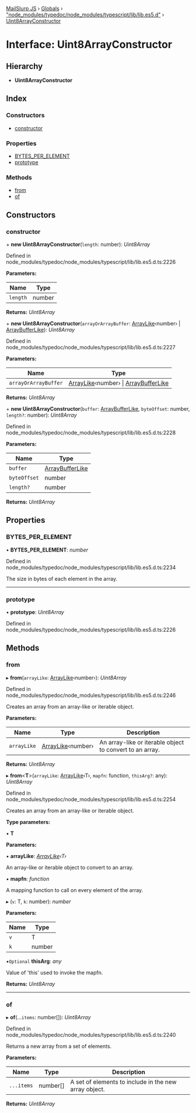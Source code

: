 [MailSlurp JS](../README.md) › [Globals](../globals.md) › ["node_modules/typedoc/node_modules/typescript/lib/lib.es5.d"](../modules/_node_modules_typedoc_node_modules_typescript_lib_lib_es5_d_.md) › [Uint8ArrayConstructor](_node_modules_typedoc_node_modules_typescript_lib_lib_es5_d_.uint8arrayconstructor.md)

# Interface: Uint8ArrayConstructor

## Hierarchy

* **Uint8ArrayConstructor**

## Index

### Constructors

* [constructor](_node_modules_typedoc_node_modules_typescript_lib_lib_es5_d_.uint8arrayconstructor.md#constructor)

### Properties

* [BYTES_PER_ELEMENT](_node_modules_typedoc_node_modules_typescript_lib_lib_es5_d_.uint8arrayconstructor.md#bytes_per_element)
* [prototype](_node_modules_typedoc_node_modules_typescript_lib_lib_es5_d_.uint8arrayconstructor.md#prototype)

### Methods

* [from](_node_modules_typedoc_node_modules_typescript_lib_lib_es5_d_.uint8arrayconstructor.md#from)
* [of](_node_modules_typedoc_node_modules_typescript_lib_lib_es5_d_.uint8arrayconstructor.md#of)

## Constructors

###  constructor

\+ **new Uint8ArrayConstructor**(`length`: number): *Uint8Array*

Defined in node_modules/typedoc/node_modules/typescript/lib/lib.es5.d.ts:2226

**Parameters:**

Name | Type |
------ | ------ |
`length` | number |

**Returns:** *Uint8Array*

\+ **new Uint8ArrayConstructor**(`arrayOrArrayBuffer`: [ArrayLike](_node_modules_typedoc_node_modules_typescript_lib_lib_es5_d_.arraylike.md)‹number› | [ArrayBufferLike](../modules/_node_modules_typedoc_node_modules_typescript_lib_lib_es5_d_.md#arraybufferlike)): *Uint8Array*

Defined in node_modules/typedoc/node_modules/typescript/lib/lib.es5.d.ts:2227

**Parameters:**

Name | Type |
------ | ------ |
`arrayOrArrayBuffer` | [ArrayLike](_node_modules_typedoc_node_modules_typescript_lib_lib_es5_d_.arraylike.md)‹number› &#124; [ArrayBufferLike](../modules/_node_modules_typedoc_node_modules_typescript_lib_lib_es5_d_.md#arraybufferlike) |

**Returns:** *Uint8Array*

\+ **new Uint8ArrayConstructor**(`buffer`: [ArrayBufferLike](../modules/_node_modules_typedoc_node_modules_typescript_lib_lib_es5_d_.md#arraybufferlike), `byteOffset`: number, `length?`: number): *Uint8Array*

Defined in node_modules/typedoc/node_modules/typescript/lib/lib.es5.d.ts:2228

**Parameters:**

Name | Type |
------ | ------ |
`buffer` | [ArrayBufferLike](../modules/_node_modules_typedoc_node_modules_typescript_lib_lib_es5_d_.md#arraybufferlike) |
`byteOffset` | number |
`length?` | number |

**Returns:** *Uint8Array*

## Properties

###  BYTES_PER_ELEMENT

• **BYTES_PER_ELEMENT**: *number*

Defined in node_modules/typedoc/node_modules/typescript/lib/lib.es5.d.ts:2234

The size in bytes of each element in the array.

___

###  prototype

• **prototype**: *Uint8Array*

Defined in node_modules/typedoc/node_modules/typescript/lib/lib.es5.d.ts:2226

## Methods

###  from

▸ **from**(`arrayLike`: [ArrayLike](_node_modules_typedoc_node_modules_typescript_lib_lib_es5_d_.arraylike.md)‹number›): *Uint8Array*

Defined in node_modules/typedoc/node_modules/typescript/lib/lib.es5.d.ts:2246

Creates an array from an array-like or iterable object.

**Parameters:**

Name | Type | Description |
------ | ------ | ------ |
`arrayLike` | [ArrayLike](_node_modules_typedoc_node_modules_typescript_lib_lib_es5_d_.arraylike.md)‹number› | An array-like or iterable object to convert to an array.  |

**Returns:** *Uint8Array*

▸ **from**<**T**>(`arrayLike`: [ArrayLike](_node_modules_typedoc_node_modules_typescript_lib_lib_es5_d_.arraylike.md)‹T›, `mapfn`: function, `thisArg?`: any): *Uint8Array*

Defined in node_modules/typedoc/node_modules/typescript/lib/lib.es5.d.ts:2254

Creates an array from an array-like or iterable object.

**Type parameters:**

▪ **T**

**Parameters:**

▪ **arrayLike**: *[ArrayLike](_node_modules_typedoc_node_modules_typescript_lib_lib_es5_d_.arraylike.md)‹T›*

An array-like or iterable object to convert to an array.

▪ **mapfn**: *function*

A mapping function to call on every element of the array.

▸ (`v`: T, `k`: number): *number*

**Parameters:**

Name | Type |
------ | ------ |
`v` | T |
`k` | number |

▪`Optional`  **thisArg**: *any*

Value of 'this' used to invoke the mapfn.

**Returns:** *Uint8Array*

___

###  of

▸ **of**(...`items`: number[]): *Uint8Array*

Defined in node_modules/typedoc/node_modules/typescript/lib/lib.es5.d.ts:2240

Returns a new array from a set of elements.

**Parameters:**

Name | Type | Description |
------ | ------ | ------ |
`...items` | number[] | A set of elements to include in the new array object.  |

**Returns:** *Uint8Array*
